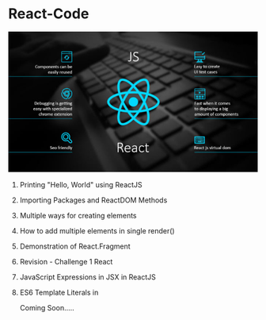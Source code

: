 # React-Code

![GitHub](https://github.com/shubhamrajput0369/React-Code-Assignments/blob/main/ReactJS.PNG)

1. Printing "Hello, World" using ReactJS

2. Importing Packages and ReactDOM Methods

3. Multiple ways for creating elements

4. How to add multiple elements in single render()
   
5. Demonstration of React.Fragment

6. Revision - Challenge 1 React

7. JavaScript Expressions in JSX in ReactJS

8. ES6 Template Literals in 

   Coming Soon.....
